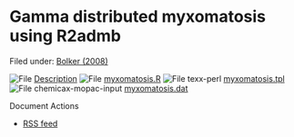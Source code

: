 #  Gamma distributed myxomatosis using R2admb

Filed under:  [Bolker (2008)][1]

![File][2] [Description][3]
![File][4] [myxomatosis.R][5]
![File texx-perl][4] [myxomatosis.tpl][6]
![File chemicax-mopac-input][7] [myxomatosis.dat][8]

Document Actions

* [RSS feed][9]

[1]: http/www.admb-project.or@@search?Subject:list=Bolker (2008)
[2]: http/www.admb-project.orpdf.png
[3]: description-view.html
[4]: http/www.admb-project.orapplication.png
[5]: myxomatosis.view.html
[6]: myxomatosis.tpview.html
[7]: http/www.admb-project.orunknown.png
[8]: myxomatosis.daview.html
[9]: RSS ""
